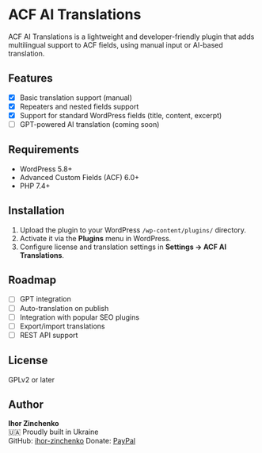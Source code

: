 # ACF AI Translations

ACF AI Translations is a lightweight and developer-friendly plugin that adds multilingual support to ACF fields, using manual input or AI-based translation.

## Features

- [x] Basic translation support (manual)
- [x] Repeaters and nested fields support
- [x] Support for standard WordPress fields (title, content, excerpt)
- [ ] GPT-powered AI translation (coming soon)

## Requirements

- WordPress 5.8+
- Advanced Custom Fields (ACF) 6.0+
- PHP 7.4+

## Installation

1. Upload the plugin to your WordPress `/wp-content/plugins/` directory.
2. Activate it via the **Plugins** menu in WordPress.
3. Configure license and translation settings in **Settings → ACF AI Translations**.

## Roadmap

- [ ] GPT integration
- [ ] Auto-translation on publish
- [ ] Integration with popular SEO plugins
- [ ] Export/import translations
- [ ] REST API support

## License

GPLv2 or later

## Author

**Ihor Zinchenko**  
🇺🇦 Proudly built in Ukraine  
GitHub: [ihor-zinchenko](https://github.com/ihor-zinchenko/acf-ai-translations)
Donate: [PayPal](https://www.paypal.com/paypalme/IZinchenko)
